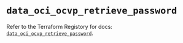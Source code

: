 # `data_oci_ocvp_retrieve_password`

Refer to the Terraform Registory for docs: [`data_oci_ocvp_retrieve_password`](https://registry.terraform.io/providers/oracle/oci/6.18.0/docs/data-sources/ocvp_retrieve_password).
